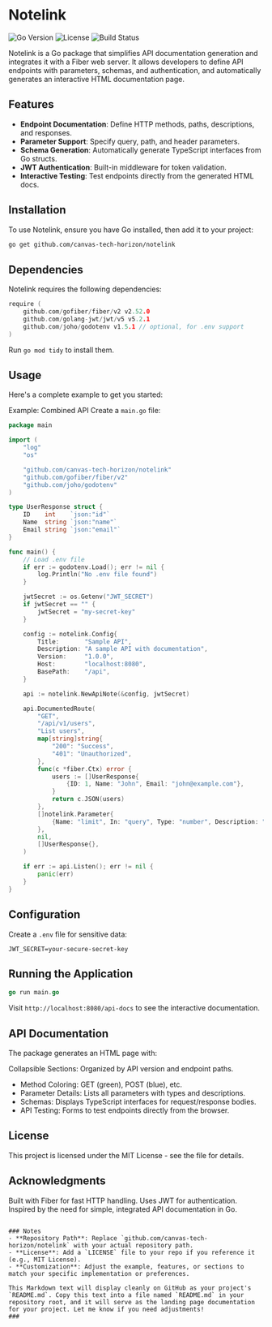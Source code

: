 # Notelink

![Go Version](https://img.shields.io/badge/Go-1.21+-00ADD8.svg)
![License](https://img.shields.io/badge/License-MIT-green.svg)
![Build Status](https://img.shields.io/badge/Build-Passing-brightgreen.svg)

Notelink is a Go package that simplifies API documentation generation and integrates it with a Fiber web server. It allows developers to define API endpoints with parameters, schemas, and authentication, and automatically generates an interactive HTML documentation page.

## Features

- **Endpoint Documentation**: Define HTTP methods, paths, descriptions, and responses.
- **Parameter Support**: Specify query, path, and header parameters.
- **Schema Generation**: Automatically generate TypeScript interfaces from Go structs.
- **JWT Authentication**: Built-in middleware for token validation.
- **Interactive Testing**: Test endpoints directly from the generated HTML docs.

## Installation

To use Notelink, ensure you have Go installed, then add it to your project:

```bash
go get github.com/canvas-tech-horizon/notelink
```
## Dependencies
Notelink requires the following dependencies:
```go
require (
    github.com/gofiber/fiber/v2 v2.52.0
    github.com/golang-jwt/jwt/v5 v5.2.1
    github.com/joho/godotenv v1.5.1 // optional, for .env support
)
```
Run `go mod tidy` to install them.

## Usage
Here's a complete example to get you started:

Example: Combined API
Create a `main.go` file:
```go
package main

import (
	"log"
	"os"

	"github.com/canvas-tech-horizon/notelink"
	"github.com/gofiber/fiber/v2"
	"github.com/joho/godotenv"
)

type UserResponse struct {
	ID    int    `json:"id"`
	Name  string `json:"name"`
	Email string `json:"email"`
}

func main() {
	// Load .env file
	if err := godotenv.Load(); err != nil {
		log.Println("No .env file found")
	}

	jwtSecret := os.Getenv("JWT_SECRET")
	if jwtSecret == "" {
		jwtSecret = "my-secret-key"
	}

	config := notelink.Config{
		Title:       "Sample API",
		Description: "A sample API with documentation",
		Version:     "1.0.0",
		Host:        "localhost:8080",
		BasePath:    "/api",
	}

	api := notelink.NewApiNote(&config, jwtSecret)

	api.DocumentedRoute(
		"GET",
		"/api/v1/users",
		"List users",
		map[string]string{
			"200": "Success",
			"401": "Unauthorized",
		},
		func(c *fiber.Ctx) error {
			users := []UserResponse{
				{ID: 1, Name: "John", Email: "john@example.com"},
			}
			return c.JSON(users)
		},
		[]notelink.Parameter{
			{Name: "limit", In: "query", Type: "number", Description: "Max users", Required: false},
		},
		nil,
		[]UserResponse{},
	)

	if err := api.Listen(); err != nil {
		panic(err)
	}
}
```

## Configuration
Create a `.env` file for sensitive data:
```text
JWT_SECRET=your-secure-secret-key
```
## Running the Application
```go
go run main.go
```
Visit `http://localhost:8080/api-docs` to see the interactive documentation.

## API Documentation
The package generates an HTML page with:

Collapsible Sections: Organized by API version and endpoint paths.
- Method Coloring: GET (green), POST (blue), etc.
- Parameter Details: Lists all parameters with types and descriptions.
- Schemas: Displays TypeScript interfaces for request/response bodies.
- API Testing: Forms to test endpoints directly from the browser.

## License
This project is licensed under the MIT License - see the  file for details.

## Acknowledgments
Built with Fiber for fast HTTP handling.
Uses JWT for authentication.
Inspired by the need for simple, integrated API documentation in Go.
```text

### Notes
- **Repository Path**: Replace `github.com/canvas-tech-horizon/notelink` with your actual repository path.
- **License**: Add a `LICENSE` file to your repo if you reference it (e.g., MIT License).
- **Customization**: Adjust the example, features, or sections to match your specific implementation or preferences.

This Markdown text will display cleanly on GitHub as your project's `README.md`. Copy this text into a file named `README.md` in your repository root, and it will serve as the landing page documentation for your project. Let me know if you need adjustments!
###
```

